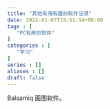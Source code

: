 ```yaml
---
title: "其他有用有趣的软件记录"
date: 2022-01-07T15:51:54+08:00
tags : [
   "PC有用的软件"
]
categories : [
   "学习"
]
series : []
aliases : []
draft: false
---
```


Balsamiq 画图软件。